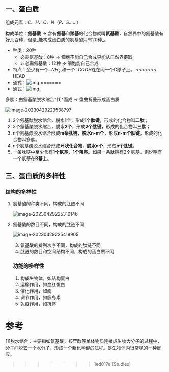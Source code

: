 ## 一、蛋白质

组成元素：$C、H、O、N（P、S……）$

构成单位：**氨基酸** → 含有**氨基**和**羧基**的化合物就叫**氨基酸**，自然界中的氨基酸有好几百种，但是_能构成蛋白质的氨基酸只有20种_。

- 种类：20种
  - 必需氨基酸：8种 → 细胞不能自己合成只能从自然界摄取
  - 非必需氨基酸：12种 → 细胞能自己合成
- 特点：至少有一个$-NH_2$,和一个$-COOH$连在同一个C原子上。
<<<<<<< HEAD
- 通式：![img](https://raw.githubusercontent.com/HoggAdams/PicBed/main/.202304292031833.png)
=======
- 通式：![img](https://jihulab.com/hoggadams/picbed/-/raw/main/pictures/2023/04/29_22_33_17_202304292233620.png)

多肽：由氨基酸脱水缩合^[1]^而成 → 盘曲折叠形成蛋白质

![image-20230429223538797](https://jihulab.com/hoggadams/picbed/-/raw/main/pictures/2023/04/29_22_35_38_202304292235841.png)

1. 2个氨基酸脱水缩合，脱水**1个**，形成**1个肽键**，形成的化合物叫**二肽**；
2. 3个氨基酸脱水缩合，脱水**2个**，形成**2个肽键**，形成的化合物叫**三肽**；
3. n个氨基酸脱水缩合形成**m条肽链**，**脱水n-m个**，形成**n-m个肽键**，形成的化合物叫多肽。
4. n个氨基酸脱水缩合形成**环状化合物**，**脱水n个**，形成**n个肽键**。
5. 一条肽链中至少含有**1个氨基**，**1个羧基**。如果一条肽链有2个氨基，则说明有一个氨基在**R基**上。

## 三、蛋白质的多样性

### 结构的多样性

1. 氨基酸的种类不同，构成的肽链不同

   ![image-20230429225310146](https://jihulab.com/hoggadams/picbed/-/raw/main/pictures/2023/04/29_22_53_10_202304292253194.png)

2. 氨基酸的数目不同，构成的肽链不同

   ![image-20230429225418905](https://jihulab.com/hoggadams/picbed/-/raw/main/pictures/2023/04/29_22_54_18_202304292254970.png)

   3. 氨基酸的排列次序不同，构成的肽链不同
   4. 肽链的数目和空间结构不同，构成的蛋白质不同

   ### 功能的多样性

   1. 构成生物体，如结构蛋白
   2. 运输作用，如血红蛋白
   3. 催化作用，如酶
   4. 调节作用，如胰岛素
   5. 免疫作用，如抗体

   

# 参考

[1]脱水缩合：主要指如氨基酸，核苷酸等单体物质连接成生物大分子的过程中，分子间脱去一个水分子，形成一个新化学键的过程。是生物体内很常见的一种反应。
>>>>>>> 1ed017e (Studies)
